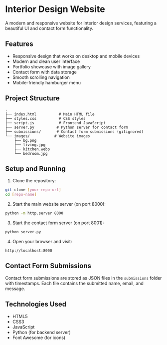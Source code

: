 # Interior Design Website

A modern and responsive website for interior design services, featuring a beautiful UI and contact form functionality.

## Features

- Responsive design that works on desktop and mobile devices
- Modern and clean user interface
- Portfolio showcase with image gallery
- Contact form with data storage
- Smooth scrolling navigation
- Mobile-friendly hamburger menu

## Project Structure

```
.
├── index.html          # Main HTML file
├── styles.css          # CSS styles
├── script.js           # Frontend JavaScript
├── server.py          # Python server for contact form
├── submissions/       # Contact form submissions (gitignored)
└── images/           # Website images
    ├── bg.png
    ├── living.jpg
    ├── kitchen.webp
    └── bedroom.jpg
```

## Setup and Running

1. Clone the repository:
```bash
git clone [your-repo-url]
cd [repo-name]
```

2. Start the main website server (on port 8000):
```bash
python -m http.server 8000
```

3. Start the contact form server (on port 8001):
```bash
python server.py
```

4. Open your browser and visit:
```
http://localhost:8000
```

## Contact Form Submissions

Contact form submissions are stored as JSON files in the `submissions` folder with timestamps. Each file contains the submitted name, email, and message.

## Technologies Used

- HTML5
- CSS3
- JavaScript
- Python (for backend server)
- Font Awesome (for icons)
